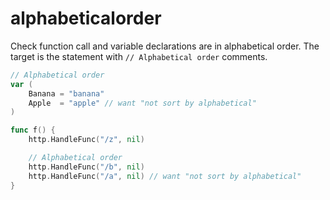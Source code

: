 # alphabeticalorder

Check function call and variable declarations are in alphabetical order.
The target is the statement with `// Alphabetical order` comments.

```go
// Alphabetical order
var (
	Banana = "banana"
	Apple  = "apple" // want "not sort by alphabetical"
)

func f() {
	http.HandleFunc("/z", nil)

	// Alphabetical order
	http.HandleFunc("/b", nil)
	http.HandleFunc("/a", nil) // want "not sort by alphabetical"
}
```
